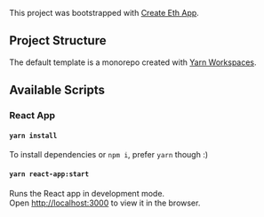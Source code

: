 This project was bootstrapped with [Create Eth App](https://github.com/paulrberg/create-eth-app).

## Project Structure

The default template is a monorepo created with [Yarn Workspaces](https://classic.yarnpkg.com/en/docs/workspaces/).

## Available Scripts

### React App

#### `yarn install`

To install dependencies or `npm i`, prefer `yarn` though :)

#### `yarn react-app:start`

Runs the React app in development mode.<br>
Open [http://localhost:3000](http://localhost:3000) to view it in the browser.